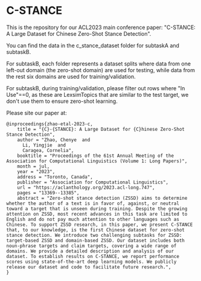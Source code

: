 # C-STANCE
This is the repository for our ACL2023 main conference paper: "C-STANCE: A Large Dataset for Chinese Zero-Shot Stance Detection".

You can find the data in the c_stance_dataset folder for subtaskA and subtaskB.

For subtaskB, each folder represents a dataset splits where data from one left-out domain (the zero-shot domain) are used for testing, while data from the rest six domains are used for training/validation.

For subtaskB, during training/validation, please filter out rows where "In Use"==0, as these are LexsimTopics that are similar to the test target, we don't use them to ensure zero-shot learning.

Please site our paper at:
```
@inproceedings{zhao-etal-2023-c,
    title = "{C}-{STANCE}: A Large Dataset for {C}hinese Zero-Shot Stance Detection",
    author = "Zhao, Chenye  and
      Li, Yingjie  and
      Caragea, Cornelia",
    booktitle = "Proceedings of the 61st Annual Meeting of the Association for Computational Linguistics (Volume 1: Long Papers)",
    month = jul,
    year = "2023",
    address = "Toronto, Canada",
    publisher = "Association for Computational Linguistics",
    url = "https://aclanthology.org/2023.acl-long.747",
    pages = "13369--13385",
    abstract = "Zero-shot stance detection (ZSSD) aims to determine whether the author of a text is in favor of, against, or neutral toward a target that is unseen during training. Despite the growing attention on ZSSD, most recent advances in this task are limited to English and do not pay much attention to other languages such as Chinese. To support ZSSD research, in this paper, we present C-STANCE that, to our knowledge, is the first Chinese dataset for zero-shot stance detection. We introduce two challenging subtasks for ZSSD: target-based ZSSD and domain-based ZSSD. Our dataset includes both noun-phrase targets and claim targets, covering a wide range of domains. We provide a detailed description and analysis of our dataset. To establish results on C-STANCE, we report performance scores using state-of-the-art deep learning models. We publicly release our dataset and code to facilitate future research.",
}
```
